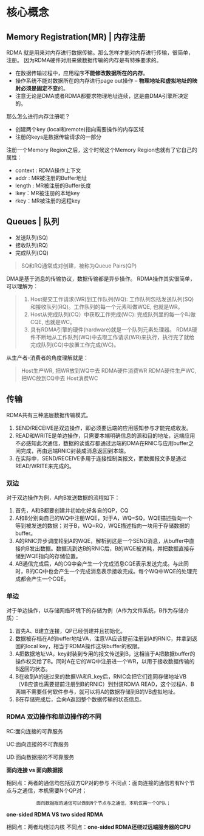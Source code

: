 # 核心概念

## Memory Registration(MR) | 内存注册

RDMA 就是用来对内存进行数据传输。那么怎样才能对内存进行传输，很简单，注册。 因为RDMA硬件对用来做数据传输的内存是有特殊要求的。

- 在数据传输过程中，应用程序**不能修改数据所在的内存**。
- 操作系统不能对数据所在的内存进行page out操作 – **物理地址和虚拟地址的映射必须是固定不变**的。
- 注意无论是DMA或者RDMA都要求物理地址连续，这是由DMA引擎所决定的。 

那么怎么进行内存注册呢？

- 创建两个key (local和remote)指向需要操作的内存区域
- 注册的keys是数据传输请求的一部分

注册一个Memory Region之后，这个时候这个Memory Region也就有了它自己的属性：

- context : RDMA操作上下文
- addr : MR被注册的Buffer地址
- length : MR被注册的Buffer长度
- lkey：MR被注册的本地key
- rkey：MR被注册的远程key

## Queues | 队列

- 发送队列(SQ)
- 接收队列(RQ)
- 完成队列(CQ)

> SQ和RQ通常成对创建，被称为Queue Pairs(QP)

DMA是基于消息的传输协议，数据传输都是异步操作。 RDMA操作其实很简单，可以理解为：

> 1. Host提交工作请求(WR)到工作队列(WQ): 工作队列包括发送队列(SQ)和接收队列(RQ)。工作队列的每一个元素叫做WQE, 也就是WR。
> 2. Host从完成队列(CQ）中获取工作完成(WC): 完成队列里的每一个叫做CQE, 也就是WC。
> 3. 具有RDMA引擎的硬件(hardware)就是一个队列元素处理器。 RDMA硬件不断地从工作队列(WQ)中去取工作请求(WR)来执行，执行完了就给完成队列(CQ)中放置工作完成(WC)。

从生产者-消费者的角度理解就是：

> Host生产WR, 把WR放到WQ中去
> RDMA硬件消费WR
> RDMA硬件生产WC, 把WC放到CQ中去
> Host消费WC

## 传输

RDMA共有三种底层数据传输模式。

1. SEND/RECEIVE是双边操作，即必须要远端的应用感知参与才能完成收发。
2. READ和WRITE是单边操作，只需要本端明确信息的源和目的地址，远端应用不必感知此次通信，数据的读或存都通过远端的DMA在RNIC与应用buffer之间完成，再由远端RNIC封装成消息返回到本端。
3. 在实际中，SEND/RECEIVE多用于连接控制类报文，而数据报文多是通过READ/WRITE来完成的。

### 双边

对于双边操作为例，A向B发送数据的流程如下：

1. 首先，A和B都要创建并初始化好各自的QP，CQ
2. A和B分别向自己的WQ中注册WQE，对于A，WQ=SQ，WQE描述指向一个等到被发送的数据；对于B，WQ=RQ，WQE描述指向一块用于存储数据的buffer。
3. A的RNIC异步调度轮到A的WQE，解析到这是一个SEND消息，从buffer中直接向B发出数据。数据流到达B的RNIC后，B的WQE被消耗，并把数据直接存储到WQE指向的存储位置。
4. AB通信完成后，A的CQ中会产生一个完成消息CQE表示发送完成。与此同时，B的CQ中也会产生一个完成消息表示接收完成。每个WQ中WQE的处理完成都会产生一个CQE。

### 单边

对于单边操作，以存储网络环境下的存储为例（A作为文件系统，B作为存储介质）：

1. 首先A、B建立连接，QP已经创建并且初始化。
2. 数据被存档在A的buffer地址VA，注意VA应该提前注册到A的RNIC，并拿到返回的local key，相当于RDMA操作这块buffer的权限。
3. A把数据地址VA，key封装到专用的报文传送到B，这相当于A把数据buffer的操作权交给了B。同时A在它的WQ中注册进一个WR，以用于接收数据传输的B返回的状态。
4. B在收到A的送过来的数据VA和R_key后，RNIC会把它们连同存储地址VB（VB应该也需要提前注册到B的RNIC）到封装RDMA READ，这个过程A、B两端不需要任何软件参与，就可以将A的数据存储到B的VB虚拟地址。
5. B在存储完成后，会向A返回整个数据传输的状态信息。

### RDMA 双边操作和单边操作的不同

RC:面向连接的可靠服务

UC:面向连接的不可靠服务

UD:面向数据报的不可靠服务

**面向连接 vs 面向数据报**

相同点：两者的通信均包括双方QP对的参与
不同点：面向连接的通信若有N个节点与之通信，本机需要N个QP对；

               面向数据报的通信可以做到N个节点与之通信，本机仅需一个QP队；

**one-sided RDMA VS two sided RDMA**

相同点：两者均绕过内核
不同点：**one-sided RDMA还绕过远端服务器的CPU**


